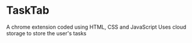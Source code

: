 # TaskTab

A chrome extension coded using HTML, CSS and JavaScript
Uses cloud storage to store the user's tasks
